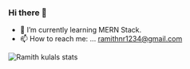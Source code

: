 ### Hi there 👋


- 🌱 I’m currently learning  MERN Stack.
- 📫 How to reach me: ... ramithnr1234@gmail.com

![Ramith kulals stats](https://github-readme-stats.vercel.app/api?username=ramith-kulal&show_icons=true&bg_color=00000000)


